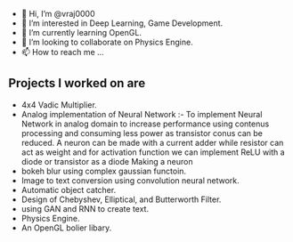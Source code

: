 - 👋 Hi, I’m @vraj0000
- 👀 I’m interested in Deep Learning, Game Development.
- 🌱 I’m currently learning OpenGL.
- 💞️ I’m looking to collaborate on Physics Engine.
- 📫 How to reach me ...

## Projects I worked on are
- 4x4 Vadic Multiplier.
- Analog implementation of Neural Network :-
To implement Neural Network in analog domain to increase performance using
contenus processing and consuming less power as transistor conus can be
reduced. A neuron can be made with a current adder while resistor can act
as weight and for activation function we can implement ReLU with a diode
or transistor as a diode Making a neuron
- bokeh blur using complex gaussian functoin.
- Image to text conversion using convolution neural network.
- Automatic object catcher.
- Design of Chebyshev, Elliptical, and Butterworth Filter.
- using GAN and RNN to create text.
- Physics Engine.
- An OpenGL bolier libary.
<!---
vraj0000/vraj0000 is a ✨ special ✨ repository because its `README.md` (this file) appears on your GitHub profile.
You can click the Preview link to take a look at your changes.
--->
